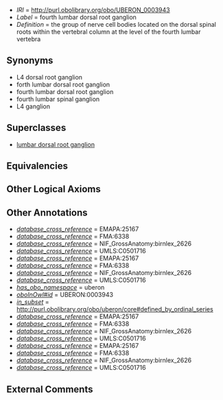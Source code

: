  * *IRI* = http://purl.obolibrary.org/obo/UBERON_0003943
 * *Label* = fourth lumbar dorsal root ganglion
 * *Definition* = the group of nerve cell bodies located on the dorsal spinal roots within the vertebral column at the level of the fourth lumbar vertebra

## Synonyms

 * L4 dorsal root ganglion
 * forth lumbar dorsal root ganglion
 * fourth lumbar dorsal root ganglion
 * fourth lumbar spinal ganglion
 * L4 ganglion

## Superclasses

 * [lumbar dorsal root ganglion](../../UBERON/36/UBERON_0002836.md)

## Equivalencies


## Other Logical Axioms


## Other Annotations

 * *[database_cross_reference](../../ef/oboInOwl#hasDbXref.md)* = EMAPA:25167
 * *[database_cross_reference](../../ef/oboInOwl#hasDbXref.md)* = FMA:6338
 * *[database_cross_reference](../../ef/oboInOwl#hasDbXref.md)* = NIF_GrossAnatomy:birnlex_2626
 * *[database_cross_reference](../../ef/oboInOwl#hasDbXref.md)* = UMLS:C0501716
 * *[database_cross_reference](../../ef/oboInOwl#hasDbXref.md)* = EMAPA:25167
 * *[database_cross_reference](../../ef/oboInOwl#hasDbXref.md)* = FMA:6338
 * *[database_cross_reference](../../ef/oboInOwl#hasDbXref.md)* = NIF_GrossAnatomy:birnlex_2626
 * *[database_cross_reference](../../ef/oboInOwl#hasDbXref.md)* = UMLS:C0501716
 * *[has_obo_namespace](../../ce/oboInOwl#hasOBONamespace.md)* = uberon
 * *[oboInOwl#id](../../id/oboInOwl#id.md)* = UBERON:0003943
 * *[in_subset](../../et/oboInOwl#inSubset.md)* = http://purl.obolibrary.org/obo/uberon/core#defined_by_ordinal_series
 * *[database_cross_reference](../../ef/oboInOwl#hasDbXref.md)* = EMAPA:25167
 * *[database_cross_reference](../../ef/oboInOwl#hasDbXref.md)* = FMA:6338
 * *[database_cross_reference](../../ef/oboInOwl#hasDbXref.md)* = NIF_GrossAnatomy:birnlex_2626
 * *[database_cross_reference](../../ef/oboInOwl#hasDbXref.md)* = UMLS:C0501716
 * *[database_cross_reference](../../ef/oboInOwl#hasDbXref.md)* = EMAPA:25167
 * *[database_cross_reference](../../ef/oboInOwl#hasDbXref.md)* = FMA:6338
 * *[database_cross_reference](../../ef/oboInOwl#hasDbXref.md)* = NIF_GrossAnatomy:birnlex_2626
 * *[database_cross_reference](../../ef/oboInOwl#hasDbXref.md)* = UMLS:C0501716

## External Comments

